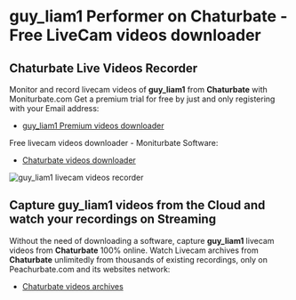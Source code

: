 # guy_liam1 Performer on Chaturbate - Free LiveCam videos downloader

## Chaturbate Live Videos Recorder

Monitor and record livecam videos of **guy_liam1** from **Chaturbate** with Moniturbate.com
Get a premium trial for free by just and only registering with your Email address:
* [guy_liam1 Premium videos downloader](https://moniturbate.com/request-demo-licence-key.html)

Free livecam videos downloader - Moniturbate Software:
* [Chaturbate videos downloader](https://moniturbate.com/moniturbate-download-software.html)

![guy_liam1 livecam videos recorder](https://peachurnet.com/templates/moniturbate-software.png)


## Capture guy_liam1 videos from the Cloud and watch your recordings on Streaming

Without the need of downloading a software, capture **guy_liam1** livecam videos from **Chaturbate** 100% online.
Watch Livecam archives from **Chaturbate** unlimitedly from thousands of existing recordings, only on Peachurbate.com and its websites network:
* [Chaturbate videos archives](https://peachurnet.com/)